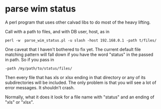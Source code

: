 # parse wim status

A perl program that uses other calvad libs to do most of the heavy
lifting.

Call with a path to files, and with DB user, host, as in

```
perl -w  parse_wim_status.pl -u slash -host 192.168.0.1 -path t/files/
```

One caveat that I haven't bothered to fix yet.  The current default
file matching pattern will fall down if you have the word "status" in
the passed in path.  So if you pass in

```
-path /my/path/to/status/files/
```

Then every file that has xls or xlsx ending in that directory or any
of its subdirectories will be included.  The only problem is that you
will see a lot of error messages. It shouldn't crash.

Normally, what it does it look for a file name with "status" and an
ending of "xls" or "xlsx".

